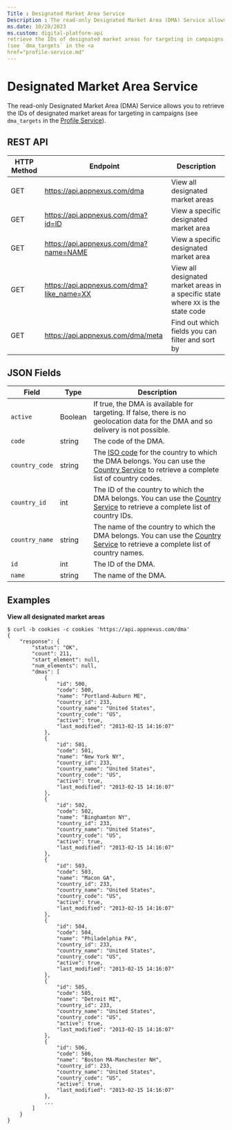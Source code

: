 ```yaml
---
Title : Designated Market Area Service
Description : The read-only Designated Market Area (DMA) Service allows you to
ms.date: 10/28/2023
ms.custom: digital-platform-api
retrieve the IDs of designated market areas for targeting in campaigns
(see `dma_targets` in the <a
href="profile-service.md"
---
```



# Designated Market Area Service



The read-only Designated Market Area (DMA) Service allows you to
retrieve the IDs of designated market areas for targeting in campaigns
(see `dma_targets` in the <a
href="profile-service.md"
class="xref" target="_blank">Profile Service</a>).



## REST API

<table class="table">
<thead class="thead">
<tr class="header row">
<th id="ID-00001047__entry__1" class="entry colsep-1 rowsep-1">HTTP
Method</th>
<th id="ID-00001047__entry__2"
class="entry colsep-1 rowsep-1">Endpoint</th>
<th id="ID-00001047__entry__3"
class="entry colsep-1 rowsep-1">Description</th>
</tr>
</thead>
<tbody class="tbody">
<tr class="odd row">
<td class="entry colsep-1 rowsep-1"
headers="ID-00001047__entry__1">GET</td>
<td class="entry colsep-1 rowsep-1" headers="ID-00001047__entry__2"><a
href="https://api.appnexus.com/dma" class="xref"
target="_blank">https://api.<span
class="ph">appnexus.com/dma</a></td>
<td class="entry colsep-1 rowsep-1" headers="ID-00001047__entry__3">View
all designated market areas</td>
</tr>
<tr class="even row">
<td class="entry colsep-1 rowsep-1"
headers="ID-00001047__entry__1">GET</td>
<td class="entry colsep-1 rowsep-1" headers="ID-00001047__entry__2"><a
href="https://api.appnexus.com/dma?id=ID" class="xref"
target="_blank">https://api.<span
class="ph">appnexus.com/dma?id=ID</a></td>
<td class="entry colsep-1 rowsep-1" headers="ID-00001047__entry__3">View
a specific designated market area</td>
</tr>
<tr class="odd row">
<td class="entry colsep-1 rowsep-1"
headers="ID-00001047__entry__1">GET</td>
<td class="entry colsep-1 rowsep-1" headers="ID-00001047__entry__2"><a
href="https://api.appnexus.com/dma?name=NAME" class="xref"
target="_blank">https://api.<span
class="ph">appnexus.com/dma?name=NAME</a></td>
<td class="entry colsep-1 rowsep-1" headers="ID-00001047__entry__3">View
a specific designated market area</td>
</tr>
<tr class="even row">
<td class="entry colsep-1 rowsep-1"
headers="ID-00001047__entry__1">GET</td>
<td class="entry colsep-1 rowsep-1" headers="ID-00001047__entry__2"><a
href="https://api.appnexus.com/dma?like_name=XX" class="xref"
target="_blank">https://api.<span
class="ph">appnexus.com/dma?like_name=XX</a></td>
<td class="entry colsep-1 rowsep-1" headers="ID-00001047__entry__3">View
all designated market areas in a specific state where <code
class="ph codeph">XX</code> is the state code</td>
</tr>
<tr class="odd row">
<td class="entry colsep-1 rowsep-1"
headers="ID-00001047__entry__1">GET</td>
<td class="entry colsep-1 rowsep-1" headers="ID-00001047__entry__2"><a
href="https://api.appnexus.com/dma/meta" class="xref"
target="_blank">https://api.<span
class="ph">appnexus.com/dma/meta</a></td>
<td class="entry colsep-1 rowsep-1" headers="ID-00001047__entry__3">Find
out which fields you can filter and sort by</td>
</tr>
</tbody>
</table>





## JSON Fields

<table class="table">
<thead class="thead">
<tr class="header row">
<th id="ID-00001047__entry__19"
class="entry colsep-1 rowsep-1">Field</th>
<th id="ID-00001047__entry__20"
class="entry colsep-1 rowsep-1">Type</th>
<th id="ID-00001047__entry__21"
class="entry colsep-1 rowsep-1">Description</th>
</tr>
</thead>
<tbody class="tbody">
<tr class="odd row">
<td class="entry colsep-1 rowsep-1"
headers="ID-00001047__entry__19"><code
class="ph codeph">active</code></td>
<td class="entry colsep-1 rowsep-1"
headers="ID-00001047__entry__20">Boolean</td>
<td class="entry colsep-1 rowsep-1" headers="ID-00001047__entry__21">If
true, the DMA is available for targeting. If false, there is no
geolocation data for the DMA and so delivery is not possible.</td>
</tr>
<tr class="even row">
<td class="entry colsep-1 rowsep-1"
headers="ID-00001047__entry__19"><code
class="ph codeph">code</code></td>
<td class="entry colsep-1 rowsep-1"
headers="ID-00001047__entry__20">string</td>
<td class="entry colsep-1 rowsep-1" headers="ID-00001047__entry__21">The
code of the DMA.</td>
</tr>
<tr class="odd row">
<td class="entry colsep-1 rowsep-1"
headers="ID-00001047__entry__19"><code
class="ph codeph">country_code</code></td>
<td class="entry colsep-1 rowsep-1"
headers="ID-00001047__entry__20">string</td>
<td class="entry colsep-1 rowsep-1"
headers="ID-00001047__entry__21">The <a
href="https://www.maxmind.com/en/iso3166" class="xref"
target="_blank">ISO code</a> for the country to which the DMA
belongs. You can use the <a
href="country-service.md"
class="xref" target="_blank">Country Service</a> to retrieve a complete
list of country codes.</td>
</tr>
<tr class="even row">
<td class="entry colsep-1 rowsep-1"
headers="ID-00001047__entry__19"><code
class="ph codeph">country_id</code></td>
<td class="entry colsep-1 rowsep-1"
headers="ID-00001047__entry__20">int</td>
<td class="entry colsep-1 rowsep-1" headers="ID-00001047__entry__21">The
ID of the country to which the DMA belongs. You can use the <a
href="country-service.md"
class="xref" target="_blank">Country Service</a> to retrieve a complete
list of country IDs.</td>
</tr>
<tr class="odd row">
<td class="entry colsep-1 rowsep-1"
headers="ID-00001047__entry__19"><code
class="ph codeph">country_name</code></td>
<td class="entry colsep-1 rowsep-1"
headers="ID-00001047__entry__20">string</td>
<td class="entry colsep-1 rowsep-1" headers="ID-00001047__entry__21">The
name of the country to which the DMA belongs. You can use the <a
href="country-service.md"
class="xref" target="_blank">Country Service</a> to retrieve a complete
list of country names.</td>
</tr>
<tr class="even row">
<td class="entry colsep-1 rowsep-1"
headers="ID-00001047__entry__19"><code class="ph codeph">id</code></td>
<td class="entry colsep-1 rowsep-1"
headers="ID-00001047__entry__20">int</td>
<td class="entry colsep-1 rowsep-1" headers="ID-00001047__entry__21">The
ID of the DMA.</td>
</tr>
<tr class="odd row">
<td class="entry colsep-1 rowsep-1"
headers="ID-00001047__entry__19"><code
class="ph codeph">name</code></td>
<td class="entry colsep-1 rowsep-1"
headers="ID-00001047__entry__20">string</td>
<td class="entry colsep-1 rowsep-1" headers="ID-00001047__entry__21">The
name of the DMA.</td>
</tr>
</tbody>
</table>





## Examples

**View all designated market areas**

``` pre
$ curl -b cookies -c cookies 'https://api.appnexus.com/dma'
{
    "response": {
        "status": "OK",
        "count": 211,
        "start_element": null,
        "num_elements": null,
        "dmas": [
            {
                "id": 500,
                "code": 500,
                "name": "Portland-Auburn ME",
                "country_id": 233,
                "country_name": "United States",
                "country_code": "US",
                "active": true,
                "last_modified": "2013-02-15 14:16:07"
            },
            {
                "id": 501,
                "code": 501,
                "name": "New York NY",
                "country_id": 233,
                "country_name": "United States",
                "country_code": "US",
                "active": true,
                "last_modified": "2013-02-15 14:16:07"
            },
            {
                "id": 502,
                "code": 502,
                "name": "Binghamton NY",
                "country_id": 233,
                "country_name": "United States",
                "country_code": "US",
                "active": true,
                "last_modified": "2013-02-15 14:16:07"
            },
            {
                "id": 503,
                "code": 503,
                "name": "Macon GA",
                "country_id": 233,
                "country_name": "United States",
                "country_code": "US",
                "active": true,
                "last_modified": "2013-02-15 14:16:07"
            },
            {
                "id": 504,
                "code": 504,
                "name": "Philadelphia PA",
                "country_id": 233,
                "country_name": "United States",
                "country_code": "US",
                "active": true,
                "last_modified": "2013-02-15 14:16:07"
            },
            {
                "id": 505,
                "code": 505,
                "name": "Detroit MI",
                "country_id": 233,
                "country_name": "United States",
                "country_code": "US",
                "active": true,
                "last_modified": "2013-02-15 14:16:07"
            },
            {
                "id": 506,
                "code": 506,
                "name": "Boston MA-Manchester NH",
                "country_id": 233,
                "country_name": "United States",
                "country_code": "US",
                "active": true,
                "last_modified": "2013-02-15 14:16:07"
            },
            ...
        ]
    }
}
```






